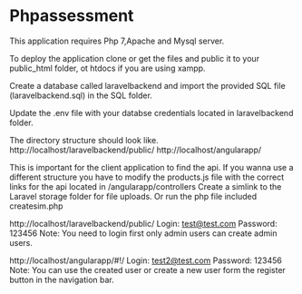 # Phpassessment

This application requires Php 7,Apache and Mysql server.

To deploy the application clone or get the files and public it to your public_html folder, ot htdocs if you are using xampp.

Create a database called laravelbackend and import the provided SQL file (laravelbackend.sql) in the SQL folder.

Update the .env file with your databse credentials located in laravelbackend folder.

The directory structure should look like.
http://localhost/laravelbackend/public/
http://localhost/angularapp/

This is important for the client application to find the api. If you wanna use a different structure you have to modify the products.js file with the correct links for the api located in /angularapp/controllers
Create a simlink to the Laravel storage folder for file uploads. Or run the php file included createsim.php

http://localhost/laravelbackend/public/ 
Login: test@test.com
Password: 123456
Note: You need to login first only admin users can create admin users.

http://localhost/angularapp/#!/
Login: test2@test.com
Password: 123456
Note: You can use the created user or create a new user form the register button in the navigation bar.
